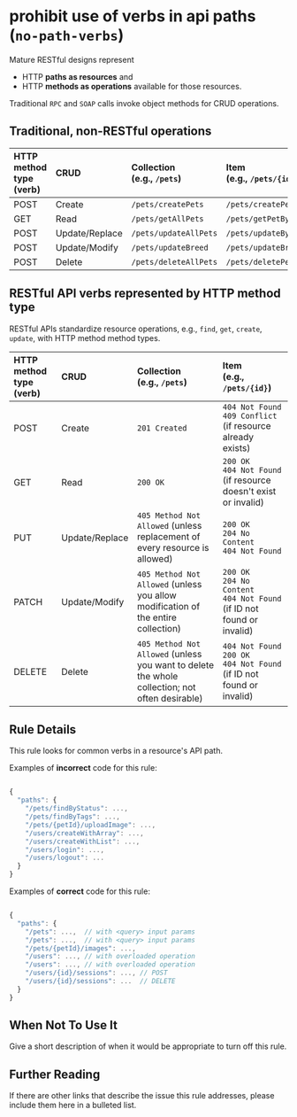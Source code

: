 # prohibit use of verbs in api paths (`no-path-verbs`)

Mature RESTful designs represent

* HTTP **paths as resources** and
* HTTP **methods as operations** available for those resources.

Traditional `RPC` and `SOAP` calls invoke object methods for CRUD operations.

## Traditional, non-RESTful operations

| HTTP method type (verb) | CRUD | Collection<br>(e.g., `/pets`) | Item<br>(e.g., `/pets/{id}`) |
|:------------------------|:-----|:---------- |:---- |
| POST | Create | `/pets/createPets` | `/pets/createPet` |
| GET | Read | `/pets/getAllPets` | `/pets/getPetById` |
| POST | Update/Replace | `/pets/updateAllPets` | `/pets/updateById` |
| POST | Update/Modify | `/pets/updateBreed` | `/pets/updateBreedById` |
| POST | Delete | `/pets/deleteAllPets` | `/pets/deletePetsByBreed` |

## RESTful API verbs represented by HTTP method type

RESTful APIs standardize resource operations, e.g., `find`, `get`, `create`, `update`, with HTTP method method types.

| HTTP method type (verb) | CRUD | Collection<br>(e.g., `/pets`) | Item<br>(e.g., `/pets/{id}`) |
|:------------------------|:-----|:---------- |:---- |
| POST | Create | `201 Created` | `404 Not Found`<br>`409 Conflict` (if resource already exists) |
| GET | Read | `200 OK` | `200 OK`<br>`404 Not Found` (if resource doesn't exist or invalid) |
| PUT | Update/Replace | `405 Method Not Allowed` (unless replacement of every resource is allowed) | `200 OK`<br>`204 No Content`<br>`404 Not Found` |
| PATCH | Update/Modify | `405 Method Not Allowed` (unless you allow modification of the entire collection) | `200 OK`<br>`204 No Content`<br>`404 Not Found` (if ID not found or invalid) |
| DELETE | Delete | `405 Method Not Allowed` (unless you want to delete the whole collection; not often desirable) | `404 Not Found`<br>`200 OK`<br>`404 Not Found` (if ID not found or invalid) |


## Rule Details

This rule looks for common verbs in a resource's API path.

Examples of **incorrect** code for this rule:

```js

{
  "paths": {
    "/pets/findByStatus": ...,
    "/pets/findByTags": ...,
    "/pets/{petId}/uploadImage": ...,
    "/users/createWithArray": ...,
    "/users/createWithList": ...,
    "/users/login": ...,
    "/users/logout": ...
  }
}

```

Examples of **correct** code for this rule:

```js

{
  "paths": {
    "/pets": ...,  // with <query> input params
    "/pets": ...,  // with <query> input params
    "/pets/{petId}/images": ...,
    "/users": ..., // with overloaded operation
    "/users": ..., // with overloaded operation
    "/users/{id}/sessions": ..., // POST
    "/users/{id}/sessions": ...  // DELETE
  }
}

```

## When Not To Use It

Give a short description of when it would be appropriate to turn off this rule.

## Further Reading

If there are other links that describe the issue this rule addresses, please include them here in a bulleted list.
